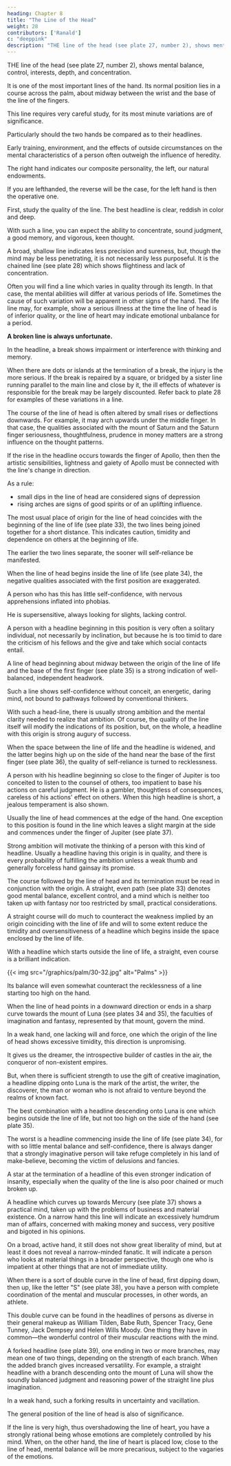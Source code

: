 ```yaml
---
heading: Chapter 8
title: "The Line of the Head"
weight: 28
contributors: ['Ranald']
c: "deeppink"
description: "THE line of the head (see plate 27, number 2), shows mental balance, control, interests, depth, and concentration"
---
```



THE line of the head (see plate 27, number 2), shows mental balance, control, interests, depth, and concentration.

It is one of the most important lines of the hand. Its normal position lies in a course across the palm, about midway between the wrist and the base of the line of the fingers.


This line requires very careful study, for its most minute variations are of significance. 

Particularly should the two hands be compared as to their headlines.

Early training, environment, and the effects of outside circumstances on the mental characteristics of a person often outweigh the influence of heredity. 

The right hand indicates our composite personality, the left, our natural endowments. 

If you are lefthanded, the reverse will be the case, for the left hand is then the operative one.

First, study the quality of the line. The best headline is clear, reddish in color and deep. 

With such a line, you can expect the ability to concentrate, sound judgment, a good memory, and vigorous, keen thought.

A broad, shallow line indicates less precision and sureness, but, though the mind may be less penetrating, it is not necessarily less purposeful. It is the chained line (see plate 28) which shows flightiness and lack of concentration.

Often you will find a line which varies in quality through its length. In that case, the mental abilities will differ at various periods of life. Sometimes the cause of such variation will be apparent in other signs of the hand. The life line may, for example, show a serious illness at the time the line of head is of inferior quality, or the line of heart may
indicate emotional unbalance for a period.

**A broken line is  always unfortunate.** 


In the headline, a break shows impairment or interference with thinking and memory.

When there are dots or islands at the termination of a break, the injury is the more serious. If the break is repaired by a square, or bridged by a sister line running parallel to the main line and close by it, the ill effects of whatever is responsible for the break may be largely discounted. Refer back to plate 28 for examples of these variations in a line.

The course of the line of head is often altered by small rises or deflections downwards. For example, it may arch upwards under the middle finger. In that case, the qualities associated with the mount of Saturn and the Saturn finger seriousness, thoughtfulness, prudence in money matters are a strong influence on the thought patterns. 

If the rise in the headline occurs towards the finger of Apollo, then then the artistic sensibilities, lightness and gaiety of Apollo must be connected with the line's change in direction. 

As a rule:
- small dips in the line of head are considered signs of depression
- rising arches are signs of good spirits or of an uplifting influence.

The most usual place of origin for the line of head coincides with the beginning of the line of life (see plate 33), the two lines being joined together for a short distance. This indicates caution, timidity and dependence on others at the beginning of life. 

The earlier the two lines separate, the sooner will self-reliance be manifested.

When the line of head begins inside the line of life (see plate 34), the negative qualities associated with the first position are exaggerated. 

A person who has this has little self-confidence, with nervous apprehensions inflated into phobias. 

He is supersensitive, always looking for slights, lacking control.

A person with a headline beginning in this position is very often a solitary individual, not necessarily by inclination, but because he is too timid to dare the criticism of his fellows and the give and take which social contacts entail.

A line of head beginning about midway between the origin of the line of life and the base of the first finger (see plate 35) is a strong indication of well-balanced, independent headwork. 

Such a line shows self-confidence without conceit, an energetic, daring mind, not bound to  pathways followed by conventional thinkers. 

With such a head-line, there is usually strong ambition and the mental clarity needed to realize that ambition. Of course, the quality of the line itself will modify the indications of its position, but, on the whole, a headline with this origin is strong augury of success.

When the space between the line of life and the headline is widened, and the latter begins high up on the side of the hand near the base of the first finger (see plate 36), the quality of self-reliance is turned to recklessness. 

A person with his headline beginning so close to the finger of Jupiter is too conceited to listen to the counsel of others, too impatient to base his actions on careful judgment. He is a gambler, thoughtless of consequences, careless of his actions' effect on others. When this high headline is short, a jealous temperament is also shown.

Usually the line of head commences at the edge of the hand. One exception to this position is found in the line which leaves a slight margin at the side and commences under the finger of Jupiter (see plate 37). 

Strong ambition will motivate the thinking of a person with this kind of headline. Usually a headline having this origin is
in quality, and there is every probability of fulfilling the ambition unless a weak thumb and generally forceless hand gainsay
its promise.

The course followed by the line of head and its termination must be read in conjunction with the origin. A straight, even path (see plate 33) denotes good mental balance, excellent control, and a mind which is neither too taken up with fantasy nor too restricted by small, practical considerations.

A straight course will do much to counteract the weakness implied by an origin coinciding with the line of life and will to some extent reduce the timidity and oversensitiveness of a headline  which begins inside the space enclosed by the line of life. 

With a headline which starts outside the line of life, a straight, even course is a brilliant indication. 

{{< img src="/graphics/palm/30-32.jpg" alt="Palms" >}}

Its balance will even somewhat counteract the recklessness of a line starting too high on the hand.


When the line of head points in a  downward direction or ends in a sharp curve towards the mount of  Luna (see plates 34 and 35), the  faculties of imagination and fantasy, represented by that mount, govern the mind.

In a weak hand, one lacking will and force, one which the origin of the line of head shows excessive timidity, this direction is unpromising. 

It gives us the  dreamer, the introspective builder of castles in the air, the conqueror of non-existent empires.

But, when there is sufficient strength to use the gift of creative imagination, a headline dipping onto Luna is the mark of the artist, the writer, the discoverer, the man or woman who is not afraid to venture beyond the realms of known fact. 

The best combination with a headline descending onto Luna is one which begins outside the line of life, but not too high on the side of the hand (see plate 35).

The worst is a headline commencing inside the line of life (see plate 34), for with so little mental balance and self-confidence, there is always danger that a strongly imaginative person will take refuge completely in his land of make-believe, becoming the victim of delusions and fancies.

A star at the termination of a headline of this even stronger indication of insanity, especially when the quality of the line is also poor chained or much broken up.

<!-- one in which the origin of the line of head shows excessive timidity, this direction is unpromising. It gives us the dreamer, the introspective builder of castles in the air, the conqueror of non-existent empires. But, when there is sufficient strength to use the gift of creative imagination, a headline dipping onto Luna is the mark of the artist, the writer, the discoverer, the man or woman who is not afraid to venture beyond the realms of known fact. The best combination with a headline descending onto Luna is one which begins outside the line of life, but not too high on the side of the hand (see plate 35). The worst is a headline commencing inside the line of life (see plate 34), for with so little mental balance and self-confidence, there is always danger that a strongly imaginative person will take refuge completely in his land of make-believe, becoming the victim of delusions and fancies. A star at the termination of a headline of this character is even stronger indication of insanity, especially when the quality of the line is also poor—chained or much broken up. -->

A headline which curves up towards Mercury (see plate 37) shows a practical mind, taken up with the problems of business and material existence. On a narrow hand this line will indicate an excessively humdrum man of affairs, concerned with making money and success, very positive and bigoted in his opinions. 

On a broad, active hand, it still does not show great liberality of mind, but at least it does not reveal a narrow-minded fanatic. It will indicate a person who looks at material things in a broader perspective, though one who is impatient at other things that are not of immediate utility.

When there is a sort of double curve in the line of head, first dipping down, then up, like the letter "S" (see plate 38), you have a person with complete coordination of the mental and muscular processes, in other words, an athlete. 

This double curve can be found in the headlines of persons as diverse in their general makeup as William Tilden, Babe Ruth, Spencer Tracy, Gene Tunney, Jack Dempsey and Helen Wills Moody. One thing they have in common—the wonderful control of their muscular reactions with the mind.

A forked headline (see plate 39), one ending in two or more branches, may mean one of two things, depending on the strength of each branch. When the added branch gives increased versatility. For example, a straight headline with a branch descending onto the mount of Luna will show the soundly balanced judgment and reasoning power of the straight line plus imagination. 

In a weak hand, such a forking results in uncertainty and vacillation.

The general position of the line of head is also of significance.

If the line is very high, thus overshadowing the line of heart, you have a strongly rational being whose emotions are completely controlled by his mind. When, on the other hand, the line of heart is placed low, close to the line of head, mental balance will be more precarious, subject to the vagaries of the emotions.

